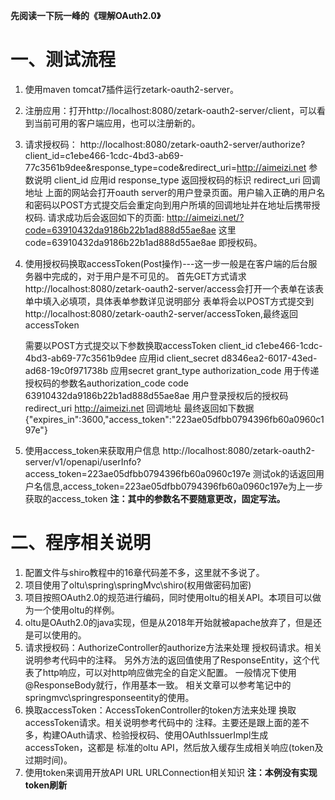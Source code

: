 **先阅读一下阮一峰的《理解OAuth2.0》**

# 一、测试流程
1. 使用maven tomcat7插件运行zetark-oauth2-server。
2. 注册应用：打开http://localhost:8080/zetark-oauth2-server/client，可以看到当前可用的客户端应用，也可以注册新的。
3. 请求授权码：
    http://localhost:8080/zetark-oauth2-server/authorize?client_id=c1ebe466-1cdc-4bd3-ab69-77c3561b9dee&response_type=code&redirect_uri=http://aimeizi.net
    参数说明
    client_id               应用id
    response_type           返回授权码的标识
    redirect_uri            回调地址
    上面的网站会打开oauth server的用户登录页面。用户输入正确的用户名和密码以POST方式提交后会重定向到用户所填的回调地址并在地址后携带授权码.
    请求成功后会返回如下的页面:
    http://aimeizi.net/?code=63910432da9186b22b1ad888d55ae8ae
    这里code=63910432da9186b22b1ad888d55ae8ae 即授权码。
4. 使用授权码换取accessToken(Post操作)---这一步一般是在客户端的后台服务器中完成的，对于用户是不可见的。
    首先GET方式请求http://localhost:8080/zetark-oauth2-server/access会打开一个表单在该表单中填入必填项，具体表单参数详见说明部分
    表单将会以POST方式提交到http://localhost:8080/zetark-oauth2-server/accessToken,最终返回accessToken
   
    需要以POST方式提交以下参数换取accessToken
    client_id       c1ebe466-1cdc-4bd3-ab69-77c3561b9dee            应用id
    client_secret   d8346ea2-6017-43ed-ad68-19c0f971738b            应用secret
    grant_type      authorization_code                              用于传递授权码的参数名authorization_code
    code            63910432da9186b22b1ad888d55ae8ae                用户登录授权后的授权码
    redirect_uri    http://aimeizi.net                              回调地址
    最终返回如下数据
    {"expires_in":3600,"access_token":"223ae05dfbb0794396fb60a0960c197e"}
5. 使用access_token来获取用户信息
   http://localhost:8080/zetark-oauth2-server/v1/openapi/userInfo?access_token=223ae05dfbb0794396fb60a0960c197e
   测试ok的话返回用户名信息,access_token=223ae05dfbb0794396fb60a0960c197e为上一步获取的access_token
   **注：其中的参数名不要随意更改，固定写法。**
   
# 二、程序相关说明
1. 配置文件与shiro教程中的16章代码差不多，这里就不多说了。
2. 项目使用了oltu\spring\springMvc\shiro(权用做密码加密)
3. 项目按照OAuth2.0的规范进行编码，同时使用oltu的相关API。本项目可以做为一个使用oltu的样例。
4. oltu是OAuth2.0的java实现，但是从2018年开始就被apache放弃了，但是还是可以使用的。
5. 请求授权码：AuthorizeController的authorize方法来处理 授权码请求。相关说明参考代码中的注释。
   另外方法的返回值使用了ResponseEntity，这个代表了http响应，可以对http响应做完全的自定义配置。
   一般情况下使用@ResponseBody就行，作用基本一致。
   相关文章可以参考笔记中的springmvc\springresponseentity的使用。
6. 换取accessToken：AccessTokenController的token方法来处理 换取accessToken请求。相关说明参考代码中的
   注释。主要还是跟上面的差不多，构建OAuth请求、检验授权码、使用OAuthIssuerImpl生成accessToken，这都是
   标准的oltu API，然后放入缓存生成相关响应(token及过期时间)。
7. 使用token来调用开放API
   URL URLConnection相关知识
**注：本例没有实现token刷新**
